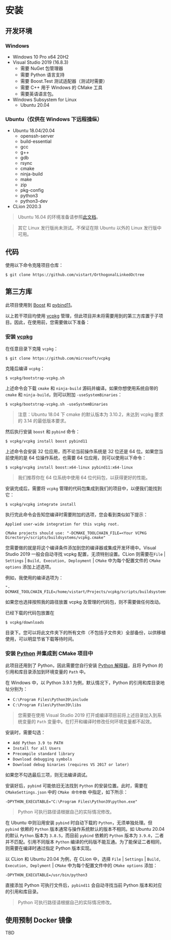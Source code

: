 # 安装

## 开发环境

### Windows

- Windows 10 Pro x64 20H2
- Visual Studio 2019 (16.8.3)
  - 需要 NuGet 包管理器
  - 需要 Python 语言支持
  - 需要 Boost.Test 测试适配器（测试时需要）
  - 需要 C++ 用于 Windows 的 CMake 工具
  - 需要英语语言包。
- Windows Subsystem for Linux
  - Ubuntu 20.04

### Ubuntu（仅供在 Windows 下远程操纵）

- Ubuntu 18.04/20.04
  - openssh-server
  - build-essential
  - gcc
  - g++
  - gdb
  - rsync
  - cmake
  - ninja-build
  - make
  - zip
  - pkg-config
  - python3
  - python3-dev
- CLion 2020.3

> Ubuntu 16.04 的环境准备请参照[此文档](INSTALL_UBUNTU1604.md)。

> 其它 Linux 发行版尚未测试。不保证在除 Ubuntu 以外的 Linux 发行版中可用。

## 代码

使用以下命令克隆项目仓库：

```
$ git clone https://github.com/vistart/OrthogonalLinkedOctree
```

## 第三方库

此项目使用到 [Boost](https://www.boost.org) 和 [pybind11](https://github.com/pybind/pybind11)。

以上若干项目均使用 [vcpkg](https://github.com/microsoft/vcpkg) 管理，但此项目并未将需要用到的第三方库置于子项目。因此，在使用前，您需要做以下准备：

### 安装 [vcpkg](https://github.com/microsoft/vcpkg)

在任意目录下克隆 `vcpkg`：

```
$ git clone https://github.com/microsoft/vcpkg
```

克隆后编译 `vcpkg`：
```
$ vcpkg/bootstrap-vcpkg.sh
```

上述命令会下载 `cmake` 和 `ninja-build` 源码并编译。如果你想使用系统自带的 `cmake` 和 `ninja-build`，则可以附加 `-useSystemBinaries`：
```
$ vcpkg/bootstrap-vcpkg.sh -useSystemBinaries
```

> 注意：Ubuntu 18.04 下 cmake 的默认版本为 3.10.2，未达到 vcpkg 要求的 3.14 的最低版本要求。

然后执行安装 `boost` 和 `pybind` 命令：
```
$ vcpkg/vcpkg install boost pybind11
```

上述命令会安装 32 位应用，而不论当前操作系统是 32 位还是 64 位。如果您当前使用的是 64 位操作系统，也需要 64 位应用，则可以使用以下命令：
```
$ vcpkg/vcpkg install boost:x64-linux pybind11:x64-linux
```

> 我们推荐你在 64 位系统中使用 64 位代码包，以获得更好的性能。

安装完成后，需要将 `vcpkg` 管理的代码包集成到我们的项目中，以便我们能找到它：
```
$ vcpkg/vcpkg integrate install
```
执行完此命令会告知您编译时需要附加的选项，您会看到类似如下提示：
```
Applied user-wide integration for this vcpkg root.

CMake projects should use: "-DCMAKE_TOOLCHAIN_FILE=<Your VCPKG Directory>/scripts/buildsystems/vcpkg.cmake"
```
您需要做的就是将这个编译条件添加到您的编译器或集成开发环境中。Visual Studio 2019 一般会自动寻找 vcpkg 配置，无须特别设置。CLion 则需要在`File` | `Settings` | `Build, Execution, Deployment` | `CMake` 中为每个配置文件的 `CMake options` 添加上述选项。

例如，我使用的编译选项为：
```
"-DCMAKE_TOOLCHAIN_FILE=/home/vistart/Projects/vcpkg/scripts/buildsystems/vcpkg.cmake"
```
如果您也选择按照我的路径放置 vcpkg 及管理的代码包，则不需要做任何改动。

已经下载的代码包放置在
```
$ vcpkg/downloads
```
目录下。您可以将此文件夹下的所有文件（不包括子文件夹）全部备份，以供移植使用，可以明显节省下载等待时间。

### 安装 [Python](https://python.org) 并集成到 CMake 项目中

此项目还用到了 Python，因此需要您自行安装 [Python 解释器](https://python.org)，且将 Python 的引用和库目录添加到环境变量的 `Path` 中。

在 Windows 中，以 Python 3.9.1 为例，默认情况下，Python 的引用和库目录地址分别为：
- `C:\Program Files\Python39\include`
- `C:\Program Files\Python39\libs`

> 您需要在使用 Visual Studio 2019 打开或编译项目前将上述目录加入到系统变量的 `Path` 变量中。在打开和编译时修改任何环境变量都不起效。

安装时，需要勾选：
- `Add Python 3.9 to PATH`
- `Install for all Users`
- `Precompile standard library`
- `Download debugging symbols`
- `Download debug binaries (requires VS 2017 or later)`

如果您不勾选最后三项，则无法编译调试。

安装好后，`pybind` 可能依旧无法找到 `Python` 的安装位置。此时，需要在 `CMakeSettings.json` 中的 `CMake 命令参数` 中指定，如下所示：
```
-DPYTHON_EXECUTABLE="C:\Program Files\Python39\python.exe"
```

> Python 可执行路径请根据自己的实际情况修改。

在 Ubuntu 中则沿用安装 `pybind` 时自动下载的 `Python`，无须单独处理。但 `pybind` 依赖的 `Python` 版本通常与操作系统默认的版本不相同。如 Ubuntu 20.04 的默认 `Python` 版本为 `3.8.5`，而目前 `pybind` 依赖的 `Python` 版本为 `3.9.0`，二者并不匹配。引用不同版本 `Python` 编译的代码版不能互通。为了能保证二者相同，则需要在编译时通过指定 Python 版本实现。

以 CLion 和 Ubuntu 20.04 为例，在 CLion 中，选择 `File` | `Settings` | `Build, Execution, Deplyment` | `CMake` 中为每个配置文件中的 `CMake options` 添加：
```
-DPYTHON_EXECUTABLE=/usr/bin/python3
```
直接添加 Python 可执行文件后，`pybind11` 会自动寻找当前 Python 版本和对应的引用和库目录。

> Python 可执行路径请根据自己的实际情况修改。

## 使用预制 Docker 镜像

TBD
